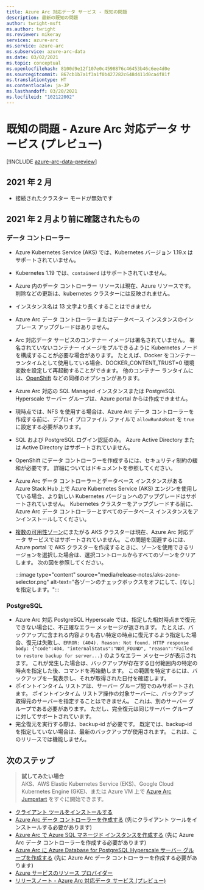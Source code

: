 ```yaml
---
title: Azure Arc 対応データ サービス - 既知の問題
description: 最新の既知の問題
author: twright-msft
ms.author: twright
ms.reviewer: mikeray
services: azure-arc
ms.service: azure-arc
ms.subservice: azure-arc-data
ms.date: 03/02/2021
ms.topic: conceptual
ms.openlocfilehash: 8100d9e12f107e0c4598876c46453b46c6ee4d0e
ms.sourcegitcommit: 867cb1b7a1f3a1f0b427282c648d411d0ca4f81f
ms.translationtype: HT
ms.contentlocale: ja-JP
ms.lasthandoff: 03/20/2021
ms.locfileid: "102122002"
---
```

# <a name="known-issues---azure-arc-enabled-data-services-preview"></a>既知の問題 - Azure Arc 対応データ サービス (プレビュー)

[!INCLUDE [azure-arc-data-preview](../../../includes/azure-arc-data-preview.md)]

## <a name="february-2021"></a>2021 年 2 月

- 接続されたクラスター モードが無効です

## <a name="introduced-prior-to-february-2021"></a>2021 年 2 月より前に確認されたもの

### <a name="data-controller"></a>データ コントローラー

- Azure Kubernetes Service (AKS) では、Kubernetes バージョン 1.19.x はサポートされていません。
- Kubernetes 1.19 では、`containerd` はサポートされていません。
- Azure 内のデータ コントローラー リソースは現在、Azure リソースです。 削除などの更新は、kubernetes クラスターには反映されません。
- インスタンス名は 13 文字より長くすることはできません
- Azure Arc データ コントローラーまたはデータベース インスタンスのインプレース アップグレードはありません。
- Arc 対応データ サービスのコンテナー イメージは署名されていません。  署名されていないコンテナー イメージをプルできるように Kubernetes ノードを構成することが必要な場合があります。  たとえば、Docker をコンテナー ランタイムとして使用している場合、DOCKER_CONTENT_TRUST=0 環境変数を設定して再起動することができます。  他のコンテナー ランタイムには、[OpenShift](https://docs.openshift.com/container-platform/4.5/openshift_images/image-configuration.html#images-configuration-file_image-configuration) などの同様のオプションがあります。
- Azure Arc 対応の SQL Managed インスタンスまたは PostgreSQL Hyperscale サーバー グループは、Azure portal からは作成できません。
- 現時点では、NFS を使用する場合は、Azure Arc データ コントローラーを作成する前に、デプロイ プロファイル ファイルで `allowRunAsRoot` を `true` に設定する必要があります。
- SQL および PostgreSQL ログイン認証のみ。  Azure Active Directory または Active Directory はサポートされていません。
- OpenShift にデータ コントローラーを作成するには、セキュリティ制約の緩和が必要です。  詳細についてはドキュメントを参照してください。
- Azure Arc データ コントローラーとデータベース インスタンスがある Azure Stack Hub 上で Azure Kubernetes Service (AKS) エンジンを使用している場合、より新しい Kubernetes バージョンへのアップグレードはサポートされていません。 Kubernetes クラスターをアップグレードする前に、Azure Arc データ コントローラーとすべてのデータベース インスタンスをアンインストールしてください。
- [複数の可用性ゾーン](../../aks/availability-zones.md)にまたがる AKS クラスターは現在、Azure Arc 対応データ サービスではサポートされていません。 この問題を回避するには、Azure portal で AKS クラスターを作成するときに、ゾーンを使用できるリージョンを選択した場合は、選択コントロールからすべてのゾーンをクリアします。 次の図を参照してください。

   :::image type="content" source="media/release-notes/aks-zone-selector.png" alt-text="各ゾーンのチェックボックスをオフにして、[なし] を指定します。":::

### <a name="postgresql"></a>PostgreSQL

- Azure Arc 対応 PostgreSQL Hyperscale では、指定した相対時点まで復元できない場合に、不正確なエラー メッセージが返されます。 たとえば、バックアップに含まれる内容よりも古い特定の時点に復元するよう指定した場合、復元は失敗し、`ERROR: (404). Reason: Not found. HTTP response body: {"code":404, "internalStatus":"NOT_FOUND", "reason":"Failed to restore backup for server...}` のようなエラー メッセージが表示されます。
これが発生した場合は、バックアップが存在する日付範囲内の特定の時点を指定した後、コマンドを再始動します。 この範囲を特定するには、バックアップを一覧表示し、それが取得された日付を確認します。
- ポイントインタイム リストアは、サーバー グループ間でのみサポートされます。 ポイントインタイム リストア操作の対象サーバーに、バックアップ取得元のサーバーを指定することはできません。 これは、別のサーバー グループである必要があります。 ただし、完全復元は同じサーバー グループに対してサポートされています。
- 完全復元を実行する際は、backup-id が必要です。 既定では、backup-id を指定していない場合は、最新のバックアップが使用されます。 これは、このリリースでは機能しません。

## <a name="next-steps"></a>次のステップ

> **試してみたい場合**  
> AKS、AWS Elastic Kubernetes Service (EKS)、Google Cloud Kubernetes Engine (GKE)、または Azure VM 上で [Azure Arc Jumpstart](https://azurearcjumpstart.io/azure_arc_jumpstart/azure_arc_data/) をすぐに開始できます。

- [クライアント ツールをインストールする](install-client-tools.md)
- [Azure Arc データ コントローラーを作成する](create-data-controller.md) (先にクライアント ツールをインストールする必要があります)
- [Azure Arc で Azure SQL マネージド インスタンスを作成する](create-sql-managed-instance.md) (先に Azure Arc データ コントローラーを作成する必要があります)
- [Azure Arc に Azure Database for PostgreSQL Hyperscale サーバー グループを作成する](create-postgresql-hyperscale-server-group.md) (先に Azure Arc データ コントローラーを作成する必要があります)
- [Azure サービスのリソース プロバイダー](../../azure-resource-manager/management/azure-services-resource-providers.md)
- [リリースノート - Azure Arc 対応データ サービス (プレビュー)](release-notes.md)
